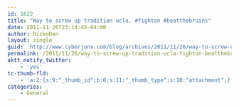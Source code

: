 ```yaml
---
id: 1622
title: "Way to screw up tradition ucla. #fighton #beatthebruins"
date: 2011-11-26T23:14:45-04:00
author: DizkoDan
layout: single
guid: 'http://www.cyberjunx.com/blog/archives/2011/11/26/way-to-screw-up-tradition-ucla-fighton-beatthebruins/'
permalink: /2011/11/26/way-to-screw-up-tradition-ucla-fighton-beatthebruins/
aktt_notify_twitter:
    - 'yes'
tc-thumb-fld:
    - 'a:2:{s:9:"_thumb_id";b:0;s:11:"_thumb_type";s:10:"attachment";}'
categories:
    - General
---
```


<div class="posterous_autopost"></div>